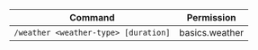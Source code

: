 | Command                              | Permission     |
|--------------------------------------|----------------|
| `/weather <weather-type> [duration]` | basics.weather |
